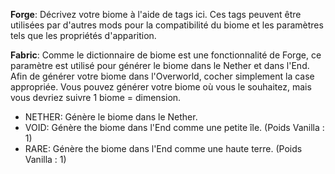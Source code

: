 **Forge**: Décrivez votre biome à l'aide de tags ici. Ces tags peuvent être utilisées par d'autres mods pour la compatibilité du biome et
les paramètres tels que les propriétés d'apparition.

**Fabric**: Comme le dictionnaire de biome est une fonctionnalité de Forge, ce paramètre est utilisé pour générer le biome dans le Nether et dans l'End.
Afin de générer votre biome dans l'Overworld, cocher simplement la case appropriée. Vous pouvez générer votre biome où vous le souhaitez, mais vous devriez suivre 1 biome = dimension.
- NETHER: Génère le biome dans le Nether.
- VOID: Génère the biome dans l'End comme une petite île. (Poids Vanilla : 1)
- RARE: Génère the biome dans l'End comme une haute terre. (Poids Vanilla : 1)